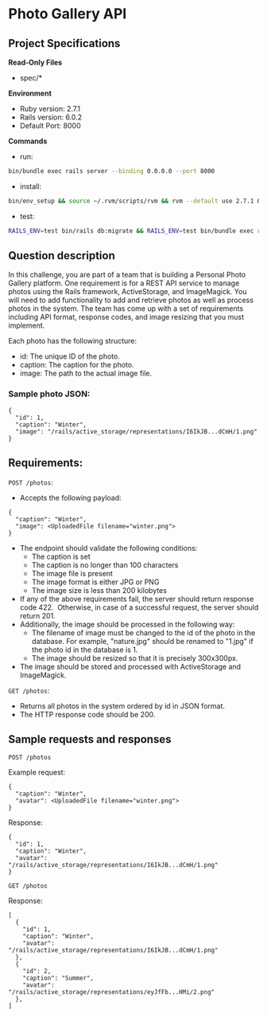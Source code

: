 # Photo Gallery API

## Project Specifications

**Read-Only Files**
- spec/*

**Environment**  

- Ruby version: 2.7.1
- Rails version: 6.0.2
- Default Port: 8000

**Commands**
- run: 
```bash
bin/bundle exec rails server --binding 0.0.0.0 --port 8000
```
- install: 
```bash
bin/env_setup && source ~/.rvm/scripts/rvm && rvm --default use 2.7.1 && bin/bundle install
```
- test: 
```bash
RAILS_ENV=test bin/rails db:migrate && RAILS_ENV=test bin/bundle exec rspec
```
    
## Question description

In this challenge, you are part of a team that is building a Personal Photo Gallery platform. One requirement is for a REST API service to manage photos using the Rails framework, ActiveStorage, and ImageMagick. You will need to add functionality to add and retrieve photos as well as process photos in the system. The team has come up with a set of requirements including API format, response codes, and image resizing that you must implement.

Each photo has the following structure:

* id: The unique ID of the photo.
* caption: The caption for the photo.
* image: The path to the actual image file.

### Sample photo JSON:

```
{
  "id": 1,
  "caption": "Winter",
  "image": "/rails/active_storage/representations/I6IkJB...dCmH/1.png"
}
```

## Requirements:

`POST /photos`:

* Accepts the following payload:
```
{
  "caption": "Winter",
  "image": <UploadedFile filename="winter.png">
}
```
* The endpoint should validate the following conditions:
  * The caption is set
  * The caption is no longer than 100 characters
  * The image file is present
  * The image format is either JPG or PNG
  * The image size is less than 200 kilobytes
* If any of the above requirements fail, the server should return response code 422.  Otherwise, in case of a successful request, the server should return 201.
* Additionally, the image should be processed in the following way:
  * The filename of image must be changed to the id of the photo in the database. For example, "nature.jpg" should be renamed to "1.jpg" if the photo id in the database is 1.
  * The image should be resized so that it is precisely 300x300px.
* The image should be stored and processed with ActiveStorage and ImageMagick.

`GET /photos`:
* Returns all photos in the system ordered by id in JSON format.
* The HTTP response code should be 200.


## Sample requests and responses

`POST /photos`

Example request:
```
{
  "caption": "Winter",
  "avatar": <UploadedFile filename="winter.png">
}
```

Response:
```
{
  "id": 1,
  "caption": "Winter",
  "avatar": "/rails/active_storage/representations/I6IkJB...dCmH/1.png"
}
```

`GET /photos`

Response:
```
[
  {
    "id": 1,
    "caption": "Winter",
    "avatar": "/rails/active_storage/representations/I6IkJB...dCmH/1.png"
  },
  {
    "id": 2,
    "caption": "Summer",
    "avatar": "/rails/active_storage/representations/eyJfFb...HMi/2.png"
  },
]
```

